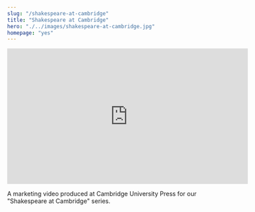 ```yaml
--- 
slug: "/shakespeare-at-cambridge"
title: "Shakespeare at Cambridge"
hero: "./../images/shakespeare-at-cambridge.jpg"
homepage: "yes"
---
```


<iframe width="560" height="315" src="https://www.youtube.com/embed/Hj2JKCMdGR4" frameborder="0" allow="accelerometer; autoplay; encrypted-media; gyroscope; picture-in-picture" allowfullscreen></iframe>

A marketing video produced at Cambridge University Press for our "Shakespeare at Cambridge" series.